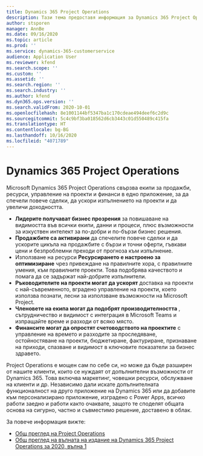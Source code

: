 ```yaml
---
title: Dynamics 365 Project Operations
description: Тази тема предоставя информация за Dynamics 365 Project Operations.
author: stsporen
manager: AnnBe
ms.date: 09/16/2020
ms.topic: article
ms.prod: ''
ms.service: dynamics-365-customerservice
audience: Application User
ms.reviewer: kfend
ms.search.scope: ''
ms.custom: ''
ms.assetid: ''
ms.search.region: ''
ms.search.industry: ''
ms.author: kfend
ms.dyn365.ops.version: ''
ms.search.validFrom: 2020-10-01
ms.openlocfilehash: 8e1001144bf5347ba1c170cdeae494deef6c2d9c
ms.sourcegitcommit: 5c4c9bf3ba018562d6cb3443c01d550489c415fa
ms.translationtype: HT
ms.contentlocale: bg-BG
ms.lasthandoff: 10/16/2020
ms.locfileid: "4071789"
---
```

# <a name="dynamics-365-project-operations"></a>Dynamics 365 Project Operations

Microsoft Dynamics 365 Project Operations свързва екипи за продажби, ресурси, управление на проекти и финанси в едно приложение, за да спечели повече сделки, да ускори изпълнението на проекти и да увеличи доходността.

-   **Лидерите получават бизнес прозрения** за повишаване на видимостта във всички екипи, данни и процеси, плюс възможности за изкуствен интелект за по-добри и по-бързи бизнес решения.
-   **Продажбите са активирани** да спечелите повече сделки и да ускорите цикъла на продажбите с бързи и точни оферти, гъвкави цени и безпроблемни преходи от прогноза към изпълнение.
-   Използване на ресурси **Ресурсирането е настроено за оптимизиране** чрез привеждане на правилните хора, с правилните умения, към правилните проекти. Това подобрява качеството и помага да се задържат най-добрите изпълнители.
-   **Ръководителите на проекти могат да ускорят** доставка на проекти с най-съвременното, вградено управление на проекти, което използва познати, лесни за използване възможности на Microsoft Project.
-   **Членовете на екипа могат да подобрят производителността** , сътрудничество и видимост с интеграция в Microsoft Teams и изпращайте време и разходи от всяко място.
-   **Финансите могат да опростят счетоводството на проектите** с управление на времето и разходите за проследяване, остойностяване на проекти, бюджетиране, фактуриране, признаване на приходи, спазване и видимост в ключовите показатели за бизнес здравето.

Project Operations е мощен сам по себе си, но може да бъде разширен от нашите клиенти, които се нуждаят от допълнителни възможности от Dynamics 365. Това включва маркетинг, човешки ресурси, обслужване на клиенти и др. Независимо дали искате допълнителната функционалност на друго приложение на Dynamics 365 или да добавите към персонализирано приложение, изградено с Power Apps, всичко работи заедно и работи както очаквате, защото те споделят общата основа на сигурно, частно и съвместимо решение, доставено в облак.

За повече информация вижте:

- [Общ преглед на Project Operations](https://dynamics.microsoft.com/en-us/project-operations/overview/)
- [Общ преглед на вълната на издание на Dynamics 365 Project Operations за 2020, вълна 1](https://docs.microsoft.com/dynamics365-release-plan/2020wave1/dynamics365-project-operations/)


